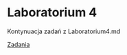 # Laboratorium 4

Kontynuacja zadań z Laboratorium4.md

[Zadania](http://wbzyl.inf.ug.edu.pl/c/budowanie-programow "Zadania")